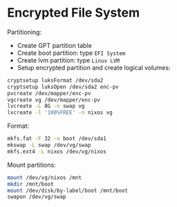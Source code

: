 # Encrypted File System

Partitioning:
- Create GPT partition table
- Create boot partition: type `EFI System`
- Create lvm partition: type `Linux LVM`
- Setup encrypted partition and create logical volumes:
```bash
cryptsetup luksFormat /dev/sda2
cryptsetup luksOpen /dev/sda2 enc-pv
pvcreate /dev/mapper/enc-pv
vgcreate vg /dev/mapper/enc-pv
lvcreate -L 8G -n swap vg
lvcreate -l '100%FREE' -n nixos vg
```

Format:
```bash
mkfs.fat -F 32 -n boot /dev/sda1
mkswap -L swap /dev/vg/swap
mkfs.ext4 -L nixos /dev/vg/nixos
```

Mount partitions:
```bash
mount /dev/vg/nixos /mnt
mkdir /mnt/boot
mount /dev/disk/by-label/boot /mnt/boot
swapon /dev/vg/swap
```
